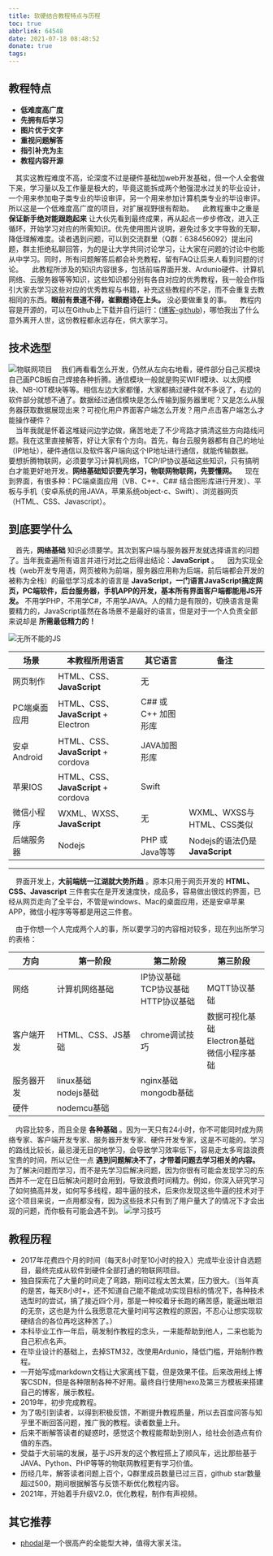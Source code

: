 ```yaml
---
title: 软硬结合教程特点与历程
toc: true
abbrlink: 64548
date: 2021-07-18 08:48:52
donate: true
tags:
---
```


## 教程特点
- __低难度高广度__
- __先拥有后学习__
- __图片优于文字__
- __重视问题解答__
- __指引补充为主__
- __教程内容开源__

&emsp;其实这教程难度不高，论深度不过是硬件基础加web开发基础，但一个人全套做下来，学习量以及工作量是极大的，毕竟这能拆成两个勉强混水过关的毕业设计，一个用来参加电子类专业的毕设审评，另一个用来参加计算机类专业的毕设审评。所以这是一个低难度高广度的项目，对扩展视野很有帮助。
&emsp;此教程重中之重是 __保证新手绝对能跟跑起来__ 让大伙先看到最终成果，再从起点一步步修改，进入正循环，开始学习对应的所需知识。优先使用图片说明，避免过多文字导致的无聊，降低理解难度。读者遇到问题，可以到交流群里（Q群：638456092）提出问题，群主拒绝私聊回答，为的是让大学共同讨论学习，让大家在问题的讨论中也能从中学习。同时，所有问题解答后都会补充教程，留有FAQ让后来人看到问题的讨论。
&emsp;此教程所涉及的知识内容很多，包括前端界面开发、Ardunio硬件、计算机网络、云服务器等等知识，这些知识都分别有各自对应的优秀教程，我一般会作指引大家去学习这些对应的优秀教程与书籍，补充这些教程的不足，而不会重复去教相同的东西。__眼前有景道不得，崔颢题诗在上头。__ 没必要做重复的事。
&emsp;教程内容是开源的，可以在Github上下载并自行运行：([博客-github](https://github.com/alwxkxk/blog))，哪怕我出了什么意外离开人世，这份教程都永远存在，供大家学习。


## 技术选型
![物联网项目](/blog_images/e7533e94gy1fum0jfrmfaj21ha0b142h.jpg)
&emsp;我们再看看怎么开发，仍然从左向右地看，硬件部分自己买模块自己画PCB板自己焊接各种折腾。通信模块一般就是购买WIFI模块、以太网模块、NB-IOT模块等等。相信左边大家都懂，大家都搞过硬件就不多说了，右边的软件部分就想不通了。数据经过通信模块是怎么传输到服务器里呢？又是怎么从服务器获取数据展现出来？可视化用户界面客户端怎么开发？用户点击客户端怎么才能操作硬件？  
&emsp;当年我就是怀着这堆疑问边学边做，痛苦地走了不少弯路才搞清这些方向路线问题。我在这里直接解答，好让大家有个方向。首先，每台云服务器都有自己的地址（IP地址），硬件通信以及软件客户端向这个IP地址进行通信，就能传输数据。
&emsp;要想折腾物联网，必须要学习计算机网络，TCP/IP协议基础这些知识，只有搞明白才能更好地开发。__网络基础知识要先学习，物联网物联网，先要懂网。__
&emsp;现在到界面，有很多种：PC端桌面应用（VB、C++、C## 结合图形库进行开发）、平板与手机（安卓系统的用JAVA，苹果系统object-c、Swift）、浏览器网页（HTML、CSS、Javascript）。

## 到底要学什么
&emsp;首先，__网络基础__ 知识必须要学。其次到客户端与服务器开发就选择语言的问题了。当年我查遍所有语言并进行对比之后得出结论：__JavaScript__ 。
&emsp;因为实现全栈（web开发专用语，网页被称为前端，服务器应用称为后端，前后端都会开发的被称为全栈）的最低学习成本的语言是 __JavaScript，一门语言JavaScript搞定网页，PC端软件，后台服务器，手机APP的开发，基本所有界面客户端都能用JS开发。__ 不用学PHP，不用学C#，不用学JAVA。人的精力是有限的，切换语言是需要精力的，JavaScript虽然在各场景不是最好的语言，但是对于一个人负责全部来说却是 __所需最低精力的！__

![无所不能的JS](/blog_images/005BIQVbgy1fy6ia4qfrdj30nb0ebqm0.jpg)

场景|本教程所用语言|其它语言|备注
---|---|---|---
网页制作|HTML、CSS、__JavaScript__|无|
PC端桌面应用|HTML、CSS、__JavaScript__ + Electron|C## 或 C++ 加图形库|
安卓Android|HTML、CSS、__JavaScript__ + cordova|JAVA加图形库|
苹果IOS|HTML、CSS、__JavaScript__ + cordova|Swift|
微信小程序|WXML、WXSS、__JavaScript__|无|WXML、WXSS与HTML、CSS类似|
后端服务器|Nodejs|PHP 或 Java等等|Nodejs的语法仍是 __JavaScript__

---
&emsp;界面开发上，__大前端统一江湖就大势所趋__ 。原本只用于网页开发的 __HTML、CSS、Javascript__ 三件套实在是开发速度快，成品多，容易做出很炫的界面，已经从网页走向了全平台，不管是windows、Mac的桌面应用，还是安卓苹果APP，微信小程序等等都是用这三件套。

&emsp;由于你想一个人完成两个人的事，所以要学习的内容相对较多，现在列出所学习的表格：

方向|第一阶段|第二阶段|第三阶段
---|---|---|---
网络|计算机网络基础|IP协议基础<br>TCP协议基础<br>HTTP协议基础|<br>MQTT协议基础
客户端开发|HTML、CSS、JS基础<br>|chrome调试技巧|数据可视化基础<br>Electron基础<br>微信小程序基础
服务器开发|linux基础<br>nodejs基础|nginx基础<br>mongodb基础|
硬件|nodemcu基础| |

&emsp;内容比较多，而且全是 __各种基础__ 。因为一天只有24小时，你不可能同时成为网络专家、客户端开发专家、服务器开发专家、硬件开发专家，这是不可能的。学习的路线比较长，最忌漫无目的地学习，会导致学习效率低下，容易走太多弯路浪费宝贵的时间，所以记住一点 __遇到问题解决不了，才带着问题去学习相关的内容。__ 为了解决问题而学习，而不是先学习后解决问题，因为你很有可能会发现学习的东西并不一定在日后解决问题时会用到，导致浪费时间精力。例如，你深入研究学习了如何搞高并发，如何写多线程，超牛逼的技术，后来你发现这些牛逼的技术对于这个项目来说，一点用都没有，因为这些技术只有到了用户量大了的情况下才会出现的问题，而你极有可能会遇不到。
![学习技巧](/blog_images/005BIQVbgy1fx7tka2pi0j30se0km76g.jpg)


## 教程历程
- 2017年花费四个月的时间（每天8小时至10小时的投入）完成毕业设计自选题目，最终完成从软件到硬件全部打通的物联网项目。
- 独自探索花了大量的时间走了弯路，期间过程太苦太累，压力很大。（当年真的是苦，每天8小时+，还不知道自己能不能成功实现目标的情况下，各种技术选型时的尝试，搞了接近四个月，那是一种咬着牙长跑的痛苦感，能逼出眼泪的无奈，这也是为什么我愿意花大量时间写这教程的原因，不忍心让想实现软硬结合的各位再吃这种苦了。）
- 本科毕业工作一年后，萌发制作教程的念头，一来能帮助到他人，二来也能为自己积点名声。
- 在毕业设计的基础上，去掉STM32，改使用Ardunio，降低门槛，开始制作教程。
- 一开始写成markdown文档让大家离线下载，但是效果不佳。后来改用线上博客CSDN，但是各种限制各种不好用。最终自行使用hexo及第三方模板来搭建自己的博客，展示教程。
- 2019年，初步完成教程。
- 为了吸引到读者，以得到积极反馈，不断提升教程质量，所以去百度问答与知乎里不断回答问题，推广我的教程。读者数量上升。
- 后来不断解答读者的疑惑时，感觉这个教程能帮助到别人，给社会创造点有价值的东西。
- 受益于大前端的发展，基于JS开发的这个教程搭上了顺风车，远比那些基于JAVA、Python、PHP等等的物联网教程更有学习价值。
- 历经几年，解答读者问题上百个，Q群里成员数量已过三百，github star数量超过500，期间根据解答与反馈不断优化教程内容。
- 2021年，开始着手升级V2.0，优化教程，制作有声视频。


## 其它推荐

- [phodal](https://github.com/phodal)是一个很高产的全能型大神，值得大家关注。


